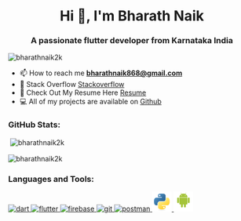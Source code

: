 <h1 align="center">Hi 👋, I'm Bharath Naik</h1>
<h3 align="center">A passionate flutter developer from Karnataka India</h3>

<p align="left"> <img src="https://komarev.com/ghpvc/?username=bharathnaik2k&label=Profile%20views&color=0e75b6&style=flat" alt="bharathnaik2k" /> </p>

- 📫 How to reach me **bharathnaik868@gmail.com**
- 🦚 Stack Overflow [Stackoverflow](https://stackoverflow.com/users/23656524/bharath-naik)
- 📑 Check Out My Resume Here [Resume](https://www.canva.com/design/DAGXSxtvz8g/k908tmGDledvcbt-9C10sw/edit?utm_content=DAGXSxtvz8g&utm_campaign=designshare&utm_medium=link2&utm_source=sharebutton)
- 💻 All of my projects are available on [Github](https://github.com/bharathnaik2k?tab=repositories)


<h3 align="left">GitHub Stats:</h3>

<p>&nbsp;<img align="center" src="https://github-readme-stats.vercel.app/api?username=bharathnaik2k&show_icons=true&locale=en" alt="bharathnaik2k" /></p>
<p><img align="center" src="https://github-readme-streak-stats.herokuapp.com/?user=bharathnaik2k&" alt="bharathnaik2k" /></p>


<h3 align="left">Languages and Tools:</h3>
<p align="left">  
  <a href="https://dart.dev" target="_blank" rel="noreferrer"> <img src="https://www.vectorlogo.zone/logos/dartlang/dartlang-icon.svg" alt="dart" width="40" height="40"/> </a> 
  <a href="https://flutter.dev" target="_blank" rel="noreferrer"> <img src="https://www.vectorlogo.zone/logos/flutterio/flutterio-icon.svg" alt="flutter" width="40" height="40"/> </a> </a> 
  <a href="https://firebase.google.com/" target="_blank" rel="noreferrer"> <img src="https://www.vectorlogo.zone/logos/firebase/firebase-icon.svg" alt="firebase" width="40" height="40"/>
  <a href="https://git-scm.com/" target="_blank" rel="noreferrer"> <img src="https://www.vectorlogo.zone/logos/git-scm/git-scm-icon.svg" alt="git" width="40" height="40"/> </a> 
  <a href="https://postman.com" target="_blank" rel="noreferrer"> <img src="https://www.vectorlogo.zone/logos/getpostman/getpostman-icon.svg" alt="postman" width="40" height="40"/> </a> 
  <a href="https://www.python.org" target="_blank" rel="noreferrer"> <img src="https://raw.githubusercontent.com/devicons/devicon/master/icons/python/python-original.svg" alt="python" width="40" height="40"/> </a> 
  <a href="https://developer.android.com" target="_blank" rel="noreferrer"> <img src="https://raw.githubusercontent.com/devicons/devicon/master/icons/android/android-original-wordmark.svg" alt="android" width="40" height="40"/> </a> </p>
